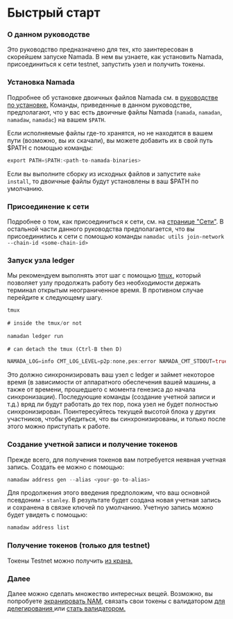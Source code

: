 # Быстрый старт

### О данном руководстве

Это руководство предназначено для тех, кто заинтересован в скорейшем запуске Namada. В нем вы узнаете, как установить Namada, присоединиться к сети testnet, запустить узел и получить токены.

### Установка Namada

Подробнее об установке двоичных файлов Namada см. в [руководстве по установке.](ustanovit-namada/) Команды, приведенные в данном руководстве, предполагают, что у вас есть двоичные файлы Namada (`namada`, `namadan`, `namadaw`, `namadac`) на вашем `$PATH`.

Если исполняемые файлы где-то хранятся, но не находятся в вашем пути (возможно, вы их скачали), вы можете добавить их в свой путь $PATH с помощью команды:

```rust
export PATH=$PATH:<path-to-namada-binaries>
```

Если вы выполните сборку из исходных файлов и запустите `make install`, то двоичные файлы будут установлены в ваш $PATH по умолчанию.

### Присоединение к сети

Подробнее о том, как присоединиться к сети, см. на [странице "Сети"](../seti-namada/). В остальной части данного руководства предполагается, что вы присоединились к сети с помощью команды `namadac utils join-network --chain-id <some-chain-id>`&#x20;

### Запуск узла ledger

Мы рекомендуем выполнять этот шаг с помощью [tmux,](https://www.hamvocke.com/blog/a-quick-and-easy-guide-to-tmux/) который позволяет узлу продолжать работу без необходимости держать терминал открытым неограниченное время. В противном случае перейдите к следующему шагу.

```rust
tmux
 
# inside the tmux/or not
 
namadan ledger run
 
# can detach the tmux (Ctrl-B then D)
```

```rust
NAMADA_LOG=info CMT_LOG_LEVEL=p2p:none,pex:error NAMADA_CMT_STDOUT=true namada ledger
```

Это должно синхронизировать ваш узел с ledger и займет некоторое время (в зависимости от аппаратного обеспечения вашей машины, а также от времени, прошедшего с момента генезиса до начала синхронизации). Последующие команды (создание учетной записи и т.д.) вряд ли будут работать до тех пор, пока узел не будет полностью синхронизирован. Поинтересуйтесь текущей высотой блока у других участников, чтобы убедиться, что вы синхронизированы, и только после этого можно приступать к работе.&#x20;

### Создание учетной записи и получение токенов&#x20;

Прежде всего, для получения токенов вам потребуется неявная учетная запись. Создать ее можно с помощью:

```rust
namadaw address gen --alias <your-go-to-alias>
```

Для продолжения этого введения предположим, что ваш основной псевдоним - `stanley`. В результате будет создана новая учетная запись и сохранена в связке ключей по умолчанию. Учетную запись можно будет увидеть с помощью:

```rust
namadaw address list
```

### Получение токенов (только для testnet)&#x20;

Токены Testnet можно получить [из крана.](https://faucet.heliax.click/)&#x20;

### Далее&#x20;

Далее можно сделать множество интересных вещей. Возможно, вы попробуете [экранировать NAM](../rukovodstvo-polzovatelya/masp/ekranirovannye-perevody.md), связать свои токены с валидатором [для делегирования ](../rukovodstvo-polzovatelya/delegirovanie-doli.md)или [стать валидатором.](../rukovodstvo-dlya-operatorov/validatory-namada/)
